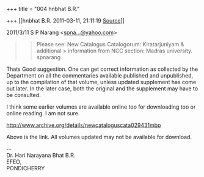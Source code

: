 +++
title = "004 hnbhat B.R."

+++
[[hnbhat B.R.	2011-03-11, 21:11:19 [Source](https://groups.google.com/g/bvparishat/c/NKvy756UHgk)]]



2011/3/11 S P Narang \<[spna...@yahoo.com]()\>

  

> 
> > 
> > 
> > Please see: New Catalogus Catalogorum: Kiratarjuniyam & additional > information from NCC section: Madras university. spnarang  
> > 
> > 
> > 
> > 
> > 

  

Thats Good suggestion. One can get correct information as collected by the Department on all the commentaries available published and unpublished, up to the compilation of that volume, unless updated supplement has come out later. In the later case, both the original and the supplement may have to be consulted.

  

I think some earlier volumes are available online too for downloading too or online reading. I am not sure.

  

<http://www.archive.org/details/newcataloguscata029431mbp>

  

Above is the link. All volumes updated may not be available for download.

  

  
--  
Dr. Hari Narayana Bhat B.R.  
EFEO,  
PONDICHERRY  

